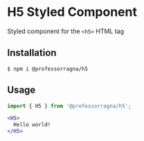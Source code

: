 # H5 Styled Component

Styled component for the `<h5>` HTML tag

## Installation

```
$ npm i @professorragna/h5
```

## Usage

```jsx
import { H5 } from '@professorragna/h5';

<H5>
  Hello world!
</H5>
```
